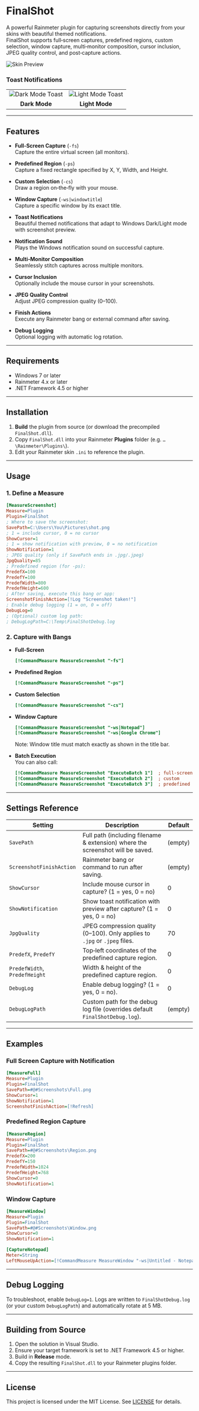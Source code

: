 # FinalShot

A powerful Rainmeter plugin for capturing screenshots directly from your skins with beautiful themed notifications.  
FinalShot supports full‑screen captures, predefined regions, custom selection, window capture, multi‑monitor composition, cursor inclusion, JPEG quality control, and post‑capture actions.

![Skin Preview](.github/Skin_Preview.png)

### Toast Notifications

<table>
  <tr>
    <td><img src=".github/Dark_Toast.png" alt="Dark Mode Toast" /></td>
    <td><img src=".github/Light_Toast.png" alt="Light Mode Toast" /></td>
  </tr>
  <tr>
    <td align="center"><b>Dark Mode</b></td>
    <td align="center"><b>Light Mode</b></td>
  </tr>
</table>

---

## Features

- **Full‑Screen Capture** (`-fs`)  
  Capture the entire virtual screen (all monitors).

- **Predefined Region** (`-ps`)  
  Capture a fixed rectangle specified by X, Y, Width, and Height.

- **Custom Selection** (`-cs`)  
  Draw a region on‑the‑fly with your mouse.

- **Window Capture** (`-ws|windowtitle`)  
  Capture a specific window by its exact title.

- **Toast Notifications**  
  Beautiful themed notifications that adapt to Windows Dark/Light mode with screenshot preview.

- **Notification Sound**  
  Plays the Windows notification sound on successful capture.

- **Multi‑Monitor Composition**  
  Seamlessly stitch captures across multiple monitors.

- **Cursor Inclusion**  
  Optionally include the mouse cursor in your screenshots.

- **JPEG Quality Control**  
  Adjust JPEG compression quality (0–100).

- **Finish Actions**  
  Execute any Rainmeter bang or external command after saving.

- **Debug Logging**  
  Optional logging with automatic log rotation.

---

## Requirements

- Windows 7 or later  
- Rainmeter 4.x or later  
- .NET Framework 4.5 or higher  

---

## Installation

1. **Build** the plugin from source (or download the precompiled `FinalShot.dll`).  
2. Copy `FinalShot.dll` into your Rainmeter **Plugins** folder (e.g. `…\Rainmeter\Plugins\`).  
3. Edit your Rainmeter skin `.ini` to reference the plugin.

---

## Usage

### 1. Define a Measure

```ini
[MeasureScreenshot]
Measure=Plugin
Plugin=FinalShot
; Where to save the screenshot:
SavePath=C:\Users\You\Pictures\shot.png
; 1 = include cursor, 0 = no cursor
ShowCursor=1
; 1 = show notification with preview, 0 = no notification
ShowNotification=1
; JPEG quality (only if SavePath ends in .jpg/.jpeg)
JpgQuality=85
; Predefined region (for -ps):
PredefX=100
PredefY=100
PredefWidth=800
PredefHeight=600
; After saving, execute this bang or app:
ScreenshotFinishAction=[!Log "Screenshot taken!"]
; Enable debug logging (1 = on, 0 = off)
DebugLog=0
; (Optional) custom log path:
; DebugLogPath=C:\Temp\FinalShotDebug.log
```

### 2. Capture with Bangs

- **Full‑Screen**  
  ```ini
  [!CommandMeasure MeasureScreenshot "-fs"]
  ```

- **Predefined Region**  
  ```ini
  [!CommandMeasure MeasureScreenshot "-ps"]
  ```

- **Custom Selection**  
  ```ini
  [!CommandMeasure MeasureScreenshot "-cs"]
  ```

- **Window Capture**  
  ```ini
  [!CommandMeasure MeasureScreenshot "-ws|Notepad"]
  [!CommandMeasure MeasureScreenshot "-ws|Google Chrome"]
  ```
  Note: Window title must match exactly as shown in the title bar.

- **Batch Execution**  
  You can also call:
  ```ini
  [!CommandMeasure MeasureScreenshot "ExecuteBatch 1"]  ; full-screen
  [!CommandMeasure MeasureScreenshot "ExecuteBatch 2"]  ; custom
  [!CommandMeasure MeasureScreenshot "ExecuteBatch 3"]  ; predefined
  ```

---

## Settings Reference

| Setting                 | Description                                                                                     | Default     |
|-------------------------|-------------------------------------------------------------------------------------------------|-------------|
| `SavePath`              | Full path (including filename & extension) where the screenshot will be saved.                   | (empty)     |
| `ScreenshotFinishAction`| Rainmeter bang or command to run after saving.                                                   | (empty)     |
| `ShowCursor`            | Include mouse cursor in capture? (1 = yes, 0 = no)                                               | 0           |
| `ShowNotification`      | Show toast notification with preview after capture? (1 = yes, 0 = no)                           | 0           |
| `JpgQuality`            | JPEG compression quality (0–100). Only applies to `.jpg` or `.jpeg` files.                        | 70          |
| `PredefX`, `PredefY`    | Top‑left coordinates of the predefined capture region.                                           | 0           |
| `PredefWidth`, `PredefHeight` | Width & height of the predefined capture region.                                            | 0           |
| `DebugLog`              | Enable debug logging? (1 = yes, 0 = no).                                                         | 0           |
| `DebugLogPath`          | Custom path for the debug log file (overrides default `FinalShotDebug.log`).                    | (empty)     |

---

## Examples

### Full Screen Capture with Notification
```ini
[MeasureFull]
Measure=Plugin
Plugin=FinalShot
SavePath=#@#Screenshots\Full.png
ShowCursor=1
ShowNotification=1
ScreenshotFinishAction=[!Refresh]
```

### Predefined Region Capture
```ini
[MeasureRegion]
Measure=Plugin
Plugin=FinalShot
SavePath=#@#Screenshots\Region.png
PredefX=200
PredefY=150
PredefWidth=1024
PredefHeight=768
ShowCursor=0
ShowNotification=1
```

### Window Capture
```ini
[MeasureWindow]
Measure=Plugin
Plugin=FinalShot
SavePath=#@#Screenshots\Window.png
ShowCursor=0
ShowNotification=1

[CaptureNotepad]
Meter=String
LeftMouseUpAction=[!CommandMeasure MeasureWindow "-ws|Untitled - Notepad"]
```

---

## Debug Logging

To troubleshoot, enable `DebugLog=1`. Logs are written to `FinalShotDebug.log` (or your custom `DebugLogPath`) and automatically rotate at 5 MB.

---

## Building from Source

1. Open the solution in Visual Studio.  
2. Ensure your target framework is set to .NET Framework 4.5 or higher.  
3. Build in **Release** mode.  
4. Copy the resulting `FinalShot.dll` to your Rainmeter plugins folder.

---

## License

This project is licensed under the MIT License. See [LICENSE](LICENSE) for details.  

